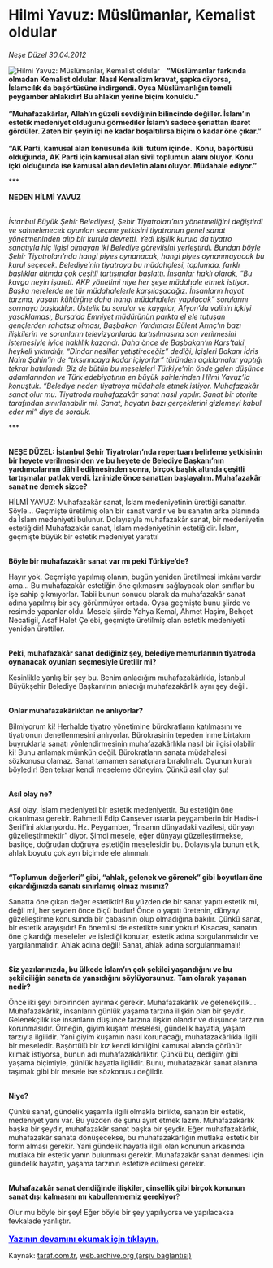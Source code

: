 # Hilmi Yavuz: Müslümanlar, Kemalist oldular

*Neşe Düzel 30.04.2012*

<div class="yazi"><img align="left" alt="Hilmi Yavuz: Müslümanlar, Kemalist oldular" border="0" src="http://www.taraf.com.tr/fotoraflar/makaleler/hilmi-yavuz-muslumanlar-kemalist-oldular_131_orijinal.jpg" style="border-right-width:10px; border-color:#FFFFFF"/><p><b>“</b><b>Müslümanlar farkında olmadan Kemalist oldular. Nasıl Kemalizm kravat, şapka diyorsa, İslamcılık da başörtüsüne indirgendi. Oysa Müslümanlığın temeli peygamber ahlakıdır! Bu ahlakın yerine biçim konuldu</b><b>.”<br/><br/>“</b><b>Muhafazakârlar, Allah’ın güzeli sevdiğinin bilincinde değiller. İslam’ın estetik medeniyet olduğunu görmediler İslam’ı sadece şeriattan ibaret gördüler. Zaten bir şeyin içi ne kadar boşaltılırsa biçim o kadar öne çıkar</b><b>.”<br/><br/>“</b><b>AK Parti, kamusal alan konusunda ikili  tutum içinde.  Konu, başörtüsü olduğunda, AK Parti için kamusal alan sivil toplumun alanı oluyor. Konu içki olduğunda ise kamusal alan devletin alanı oluyor. Müdahale ediyor</b><b>.”</b></p>
<p>***</p>
<p><b>NEDEN</b><b> </b><b>HİLMİ YAVUZ</b></p>
<p><i><br/>İstanbul Büyük Şehir Belediyesi, Şehir Tiyatroları’nın yönetmeliğini değiştirdi ve sahnelenecek oyunları seçme yetkisini tiyatronun genel sanat yönetmeninden alıp bir kurula devretti. Yedi kişilik kurula da tiyatro sanatıyla hiç ilgisi olmayan iki Belediye görevlisini yerleştirdi. Bundan böyle Şehir Tiyatroları’nda hangi piyes oynanacak, hangi piyes oynanmayacak bu kurul seçecek. Belediye’nin tiyatroya bu müdahalesi, toplumda, farklı başlıklar altında çok çeşitli tartışmalar başlattı. İnsanlar haklı olarak, “Bu kavga neyin işareti. AKP yönetimi niye her şeye müdahale etmek istiyor. Başka nerelerde ne tür müdahalelerle karşılaşacağız. İnsanların hayat tarzına, yaşam kültürüne daha hangi müdahaleler yapılacak” sorularını sormaya başladılar. Üstelik bu sorular ve kaygılar, Afyon’da valinin içkiyi yasaklaması, Bursa’da Emniyet müdürünün parkta el ele tutuşan gençlerden rahatsız olması, Başbakan Yardımcısı Bülent Arınç’ın bazı ilişkilerin ve sorunların televizyonlarda tartışılmasına son verilmesini istemesiyle iyice haklılık kazandı. Daha önce de Başbakan’ın Kars’taki heykeli yıktırdığı, “Dindar nesiller yetiştireceğiz” dediği, İçişleri Bakanı İdris Naim Şahin’in de “tıksırıncaya kadar içiyorlar” türünden açıklamalar yaptığı tekrar hatırlandı. Biz de bütün bu meseleleri Türkiye’nin önde gelen düşünce adamlarından ve Türk edebiyatının en büyük şairlerinden Hilmi Yavuz’la konuştuk. “Belediye neden tiyatroya müdahale etmek istiyor. Muhafazakâr sanat olur mu. Tiyatroda muhafazakâr sanat nasıl yapılır. Sanat bir otorite tarafından sınırlanabilir mi. Sanat, hayatın bazı gerçeklerini gizlemeyi kabul eder mi” diye de sorduk.</i></p>
<p>***</p>
<p><b><br/>NEŞE DÜZEL: İstanbul Şehir Tiyatroları’nda repertuarı belirleme yetkisinin bir heyete verilmesinden ve bu heyete de Belediye Başkanı’nın yardımcılarının dâhil edilmesinden sonra, birçok başlık altında çeşitli tartışmalar patlak verdi. İzninizle önce sanattan başlayalım. Muhafazakâr sanat ne demek sizce?</b></p>
<p>HİLMİ YAVUZ: Muhafazakâr sanat, İslam medeniyetinin ürettiği sanattır. Şöyle... Geçmişte üretilmiş olan bir sanat vardır ve bu sanatın arka planında da İslam medeniyeti bulunur. Dolayısıyla muhafazakâr sanat, bir medeniyetin estetiğidir! Muhafazakâr sanat, İslam medeniyetinin estetiğidir. İslam, geçmişte büyük bir estetik medeniyet yarattı! </p>
<p><b><br/>Böyle bir muhafazakâr sanat var mı peki Türkiye’de?</b></p>
<p>Hayır yok. Geçmişte yapılmış olanın, bugün yeniden üretilmesi imkânı vardır ama... Bu muhafazakâr estetiğin öne çıkmasını sağlayacak olan sınıflar bu işe sahip çıkmıyorlar. Tabii bunun sonucu olarak da muhafazakâr sanat adına yapılmış bir şey görünmüyor ortada. Oysa geçmişte bunu şiirde ve resimde yapanlar oldu. Mesela şiirde Yahya Kemal, Ahmet Haşim, Behçet Necatigil, Asaf Halet Çelebi, geçmişte üretilmiş olan estetik medeniyeti yeniden ürettiler. </p>
<p><b><br/>Peki, muhafazakâr sanat dediğiniz şey, belediye memurlarının tiyatroda oynanacak oyunları seçmesiyle üretilir mi?</b></p>
<p>Kesinlikle yanlış bir şey bu. Benim anladığım muhafazakârlıkla, İstanbul Büyükşehir Belediye Başkanı’nın anladığı muhafazakârlık aynı şey değil. </p>
<p><b><br/>Onlar muhafazakârlıktan ne anlıyorlar?</b></p>
<p>Bilmiyorum ki! Herhalde tiyatro yönetimine bürokratların katılmasını ve tiyatronun denetlenmesini anlıyorlar. Bürokrasinin tepeden inme birtakım buyruklarla sanatı yönlendirmesinin muhafazakârlıkla nasıl bir ilgisi olabilir ki! Bunu anlamak mümkün değil. Bürokratların sanata müdahalesi sözkonusu olamaz. Sanat tamamen sanatçılara bırakılmalı. Oyunun kuralı böyledir! Ben tekrar kendi meseleme döneyim. Çünkü asıl olay şu!</p>
<p><b><br/>Asıl olay ne?</b></p>
<p>Asıl olay, İslam medeniyeti bir estetik medeniyettir. Bu estetiğin öne çıkarılması gerekir. Rahmetli Edip Cansever ısrarla peygamberin bir Hadis-i Şerif’ini aktarıyordu. Hz. Peygamber, “İnsanın dünyadaki vazifesi, dünyayı güzelleştirmektir” diyor. Şimdi mesele, eğer dünyayı güzelleştirmekse, basitçe, doğrudan doğruya estetiğin meselesidir bu. Dolayısıyla bunun etik, ahlak boyutu çok ayrı biçimde ele alınmalı.</p>
<p><b><br/>“Toplumun değerleri” gibi, “ahlak, gelenek ve görenek” gibi boyutları öne çıkardığınızda sanatı sınırlamış olmaz mısınız? </b></p>
<p>Sanatta öne çıkan değer estetiktir! Bu yüzden de bir sanat yapıtı estetik mi, değil mi, her şeyden önce ölçü budur! Önce o yapıtı üretenin, dünyayı güzelleştirme konusunda bir çabasının olup olmadığına bakılır. Çünkü sanat, bir estetik arayışıdır! En önemlisi de estetikte sınır yoktur! Kısacası, sanatın öne çıkardığı meseleler ve işlediği konular, estetik adına sorgulanmalıdır ve yargılanmalıdır. Ahlak adına değil! Sanat, ahlak adına sorgulanmamalı! </p>
<p><b><br/>Siz yazılarınızda, bu ülkede İslam’ın çok şekilci yaşandığını ve bu şekilciliğin sanata da yansıdığını söylüyorsunuz. Tam olarak yaşanan nedir?</b></p>
<p>Önce iki şeyi birbirinden ayırmak gerekir. Muhafazakârlık ve gelenekçilik... Muhafazakârlık, insanların günlük yaşama tarzına ilişkin olan bir şeydir. Gelenekçilik ise insanların düşünce tarzına ilişkin olandır ve düşünce tarzının korunmasıdır. Örneğin, giyim kuşam meselesi, gündelik hayatla, yaşam tarzıyla ilgilidir. Yani giyim kuşamın nasıl korunacağı, muhafazakârlıkla ilgili bir meseledir. Başörtülü bir kız kendi kimliğini kamusal alanda görünür kılmak istiyorsa, bunun adı muhafazakârlıktır. Çünkü bu, dediğim gibi yaşama biçimiyle, günlük hayatla ilgilidir. Bunu, muhafazakâr sanat alanına taşımak gibi bir mesele ise sözkonusu değildir.</p>
<p><b><br/>Niye?</b></p>
<p>Çünkü sanat, gündelik yaşamla ilgili olmakla birlikte, sanatın bir estetik, medeniyet yanı var. Bu yüzden de şunu ayırt etmek lazım. Muhafazakârlık başka bir şeydir, muhafazakâr sanat başka bir şeydir. Eğer muhafazakârlık, muhafazakâr sanata dönüşecekse, bu muhafazakârlığın mutlaka estetik bir form alması gerekir. Yani gündelik hayatla ilgili olan konunun arkasında mutlaka bir estetik yanın bulunması gerekir. Muhafazakâr sanat denmesi için gündelik hayatın, yaşama tarzının estetize edilmesi gerekir. </p>
<p><b><br/>Muhafazakâr sanat dendiğinde ilişkiler, cinsellik gibi birçok konunun sanat dışı kalmasını mı kabullenmemiz gerekiyor</b>?</p>
<p>Olur mu böyle bir şey! Eğer böyle bir şey yapılıyorsa ve yapılacaksa fevkalade yanlıştır.
                                    	<br/><br/>
<a class="lnk2" href="/web/20120830213522/http://www.taraf.com.tr/login/" style="font-size:16px;color:#0000FF;"><u><b>
			  Yazının devamını okumak için tıklayın.</b></u></a><br/>
</p></div>

Kaynak: [taraf.com.tr](http://www.taraf.com.tr:80/nese-duzel/makale-hilmi-yavuz-muslumanlar-kemalist-oldular.htm), [web.archive.org (arşiv bağlantısı)](http://web.archive.org/web/20120830213522/http://www.taraf.com.tr:80/nese-duzel/makale-hilmi-yavuz-muslumanlar-kemalist-oldular.htm)
